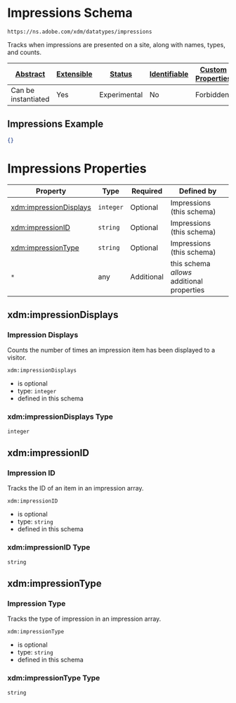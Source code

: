 
# Impressions Schema

```
https://ns.adobe.com/xdm/datatypes/impressions
```

Tracks when impressions are presented on a site, along with names, types, and counts.

| [Abstract](../../../abstract.md) | [Extensible](../../../extensions.md) | [Status](../../../status.md) | [Identifiable](../../../id.md) | [Custom Properties](../../../extensions.md) | [Additional Properties](../../../extensions.md) | Defined In |
|----------------------------------|--------------------------------------|------------------------------|--------------------------------|---------------------------------------------|-------------------------------------------------|------------|
| Can be instantiated | Yes | Experimental | No | Forbidden | Permitted | [datatypes/industry-verticals/impressions.schema.json](datatypes/industry-verticals/impressions.schema.json) |

## Impressions Example
```json
{}
```

# Impressions Properties

| Property | Type | Required | Defined by |
|----------|------|----------|------------|
| [xdm:impressionDisplays](#xdmimpressiondisplays) | `integer` | Optional | Impressions (this schema) |
| [xdm:impressionID](#xdmimpressionid) | `string` | Optional | Impressions (this schema) |
| [xdm:impressionType](#xdmimpressiontype) | `string` | Optional | Impressions (this schema) |
| `*` | any | Additional | this schema *allows* additional properties |

## xdm:impressionDisplays
### Impression Displays

Counts the number of times an impression item has been displayed to a visitor.

`xdm:impressionDisplays`
* is optional
* type: `integer`
* defined in this schema

### xdm:impressionDisplays Type


`integer`






## xdm:impressionID
### Impression ID

Tracks the ID of an item in an impression array.

`xdm:impressionID`
* is optional
* type: `string`
* defined in this schema

### xdm:impressionID Type


`string`






## xdm:impressionType
### Impression Type

Tracks the type of impression in an impression array.

`xdm:impressionType`
* is optional
* type: `string`
* defined in this schema

### xdm:impressionType Type


`string`






